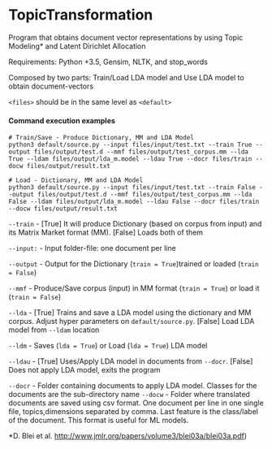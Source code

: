 # TopicTransformation

Program that obtains document vector representations by using Topic Modeling* and Latent Dirichlet Allocation 

Requirements: Python +3.5, Gensim, NLTK, and stop_words

Composed by two parts: Train/Load LDA model and Use LDA model to obtain document-vectors

`<files>` should be in the same level as `<default>`


 #### Command execution examples

    # Train/Save - Produce Dictionary, MM and LDA Model
    python3 default/source.py --input files/input/test.txt --train True --output files/output/test.d --mmf files/output/test_corpus.mm --lda True --ldam files/output/lda_m.model --ldau True --docr files/train --docw files/output/result.txt
    
    # Load - Dictionary, MM and LDA Model
    python3 default/source.py --input files/input/test.txt --train False --output files/output/test.d --mmf files/output/test_corpus.mm --lda False --ldam files/output/lda_m.model --ldau False --docr files/train --docw files/output/result.txt
    
 `--train` - [True] It will produce Dictionary (based on corpus from input) and its Matrix Market format (MM).
 [False] Loads both of them

 `--input:` - Input folder-file: one document per line
 
 `--output` - Output for the Dictionary (`train = True`)trained or loaded (`train = False`)
 
 `--mmf` - Produce/Save corpus (input) in MM format (`train = True`) or load it (`train = False`)
 
 `--lda` - [True] Trains and save a LDA model using the dictionary and MM corpus. Adjust hyper parameters on `default/source.py`.
 [False] Load LDA model from `--ldam` location
           
 `--ldm` - Saves (`lda = True`) or Load (`lda = True`) LDA model
 
 `--ldau` - [True] Uses/Apply LDA model in documents from `--docr`. [False] Does not apply LDA model, exits the program
 
 `--docr` - Folder containing documents to apply LDA model. Classes for the documents are the sub-directory name
 `--docw` - Folder where translated documents are saved using csv format. One document per line in one single file,
 topics,dimensions separated by comma. Last feature is the class/label of the document. This format is useful for ML models.



*D. Blei et al. http://www.jmlr.org/papers/volume3/blei03a/blei03a.pdf)
